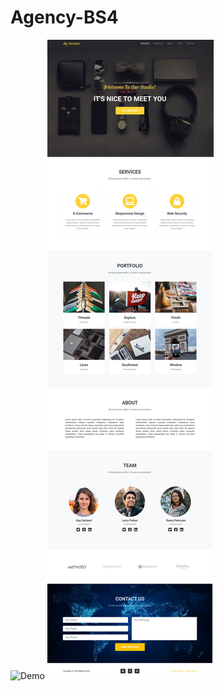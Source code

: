 # Agency-BS4
![Demo](https://arslanrama.github.io/Agency-BS4/)
![mockupimage](Screenshot_2020-10-07%20My%20Portfolio.jpg)